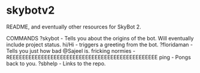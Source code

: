 # skybotv2
README, and eventually other resources for SkyBot 2. 

COMMANDS
?skybot - Tells you about the origins of the bot. Will eventually include project status.
hi/Hi - triggers a greeting from the bot.
?floridaman - Tells you just how bad @Sajeel is.
fricking normies - REEEEEEEEEEEEEEEEEEEEEEEEEEEEEEEEEEEEEEEEEEEEEEE
ping - Pongs back to you.
?sbhelp - Links to the repo.

